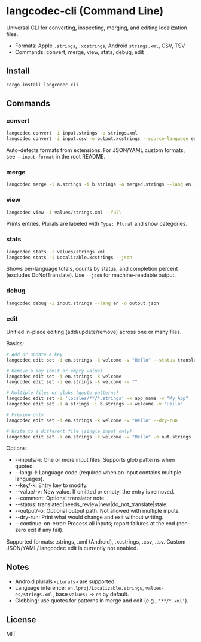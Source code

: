 # langcodec-cli (Command Line)

Universal CLI for converting, inspecting, merging, and editing localization files.

- Formats: Apple `.strings`, `.xcstrings`, Android `strings.xml`, CSV, TSV
- Commands: convert, merge, view, stats, debug, edit

## Install

```sh
cargo install langcodec-cli
```

## Commands

### convert

```sh
langcodec convert -i input.strings -o strings.xml
langcodec convert -i input.csv -o output.xcstrings --source-language en --version 1.0
```

Auto-detects formats from extensions. For JSON/YAML custom formats, see `--input-format` in the root README.

### merge

```sh
langcodec merge -i a.strings -i b.strings -o merged.strings --lang en --strategy last
```

### view

```sh
langcodec view -i values/strings.xml --full
```

Prints entries. Plurals are labeled with `Type: Plural` and show categories.

### stats

```sh
langcodec stats -i values/strings.xml
langcodec stats -i Localizable.xcstrings --json
```

Shows per-language totals, counts by status, and completion percent (excludes DoNotTranslate). Use `--json` for machine-readable output.

### debug

```sh
langcodec debug -i input.strings --lang en -o output.json
```

### edit

Unified in-place editing (add/update/remove) across one or many files.

Basics:

```sh
# Add or update a key
langcodec edit set -i en.strings -k welcome -v "Hello" --status translated --comment "Shown on home"

# Remove a key (omit or empty value)
langcodec edit set -i en.strings -k welcome
langcodec edit set -i en.strings -k welcome -v ""

# Multiple files or globs (quote patterns)
langcodec edit set -i 'locales/**/*.strings' -k app_name -v "My App"
langcodec edit set -i a.strings -i b.strings -k welcome -v "Hello"

# Preview only
langcodec edit set -i en.strings -k welcome -v "Hello" --dry-run

# Write to a different file (single input only)
langcodec edit set -i en.strings -k welcome -v "Hello" -o out.strings
```

Options:

- --inputs/-i: One or more input files. Supports glob patterns when quoted.
- --lang/-l: Language code (required when an input contains multiple languages).
- --key/-k: Entry key to modify.
- --value/-v: New value. If omitted or empty, the entry is removed.
- --comment: Optional translator note.
- --status: translated|needs_review|new|do_not_translate|stale.
- --output/-o: Optional output path. Not allowed with multiple inputs.
- --dry-run: Print what would change and exit without writing.
- --continue-on-error: Process all inputs; report failures at the end (non-zero exit if any fail).

Supported formats: .strings, .xml (Android), .xcstrings, .csv, .tsv. Custom JSON/YAML/.langcodec edit is currently not enabled.

## Notes

- Android plurals `<plurals>` are supported.
- Language inference: `en.lproj/Localizable.strings`, `values-es/strings.xml`, base `values/` → `en` by default.
- Globbing: use quotes for patterns in merge and edit (e.g., `'**/*.xml'`).

## License

MIT
